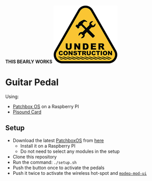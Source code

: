 **THIS BEARLY WORKS**
![under construction](under-construction.png)
# Guitar Pedal 

Using:
* [Patchbox OS](https://blokas.io/patchbox-os/) on a Raspberry PI
* [Pisound Card](https://blokas.io/pisound/) 


## Setup

* Download the latest [PatchboxOS](https://blokas.io/patchbox-os/) from [here](https://dl.blokas.io/)
  - Install it on a Raspberry PI
  - Do not need to select any modules in the setup
* Clone this repository
* Run the command: `./setup.sh`
* Push the button once to activate the pedals
* Push it twice to activate the wireless hot-spot and [`modep-mod-ui`](https://blokas.io/modep/)

